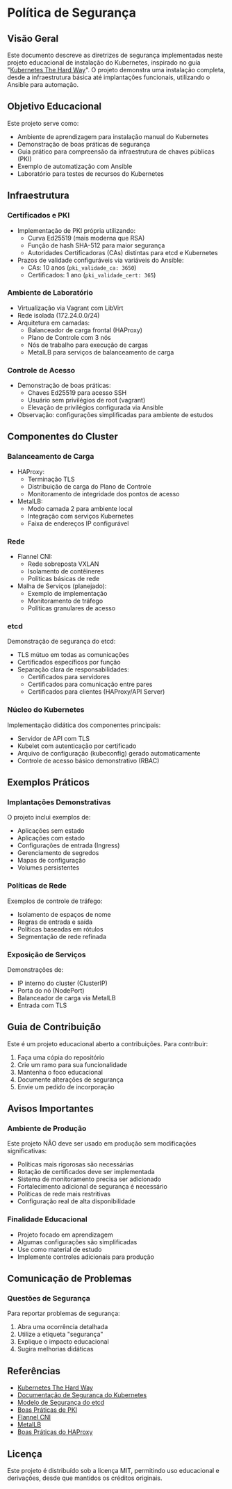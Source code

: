 # Política de Segurança

## Visão Geral
Este documento descreve as diretrizes de segurança implementadas neste projeto educacional de instalação do Kubernetes, inspirado no guia "[Kubernetes The Hard Way](https://github.com/kelseyhightower/kubernetes-the-hard-way)". O projeto demonstra uma instalação completa, desde a infraestrutura básica até implantações funcionais, utilizando o Ansible para automação.

## Objetivo Educacional
Este projeto serve como:
- Ambiente de aprendizagem para instalação manual do Kubernetes
- Demonstração de boas práticas de segurança
- Guia prático para compreensão da infraestrutura de chaves públicas (PKI)
- Exemplo de automatização com Ansible
- Laboratório para testes de recursos do Kubernetes

## Infraestrutura

### Certificados e PKI
- Implementação de PKI própria utilizando:
  - Curva Ed25519 (mais moderna que RSA)
  - Função de hash SHA-512 para maior segurança
  - Autoridades Certificadoras (CAs) distintas para etcd e Kubernetes
- Prazos de validade configuráveis via variáveis do Ansible:
  - CAs: 10 anos (`pki_validade_ca: 3650`)
  - Certificados: 1 ano (`pki_validade_cert: 365`)

### Ambiente de Laboratório
- Virtualização via Vagrant com LibVirt
- Rede isolada (172.24.0.0/24)
- Arquitetura em camadas:
  - Balanceador de carga frontal (HAProxy)
  - Plano de Controle com 3 nós
  - Nós de trabalho para execução de cargas
  - MetalLB para serviços de balanceamento de carga

### Controle de Acesso
- Demonstração de boas práticas:
  - Chaves Ed25519 para acesso SSH
  - Usuário sem privilégios de root (vagrant)
  - Elevação de privilégios configurada via Ansible
- Observação: configurações simplificadas para ambiente de estudos

## Componentes do Cluster

### Balanceamento de Carga
- HAProxy:
  - Terminação TLS
  - Distribuição de carga do Plano de Controle
  - Monitoramento de integridade dos pontos de acesso
- MetalLB:
  - Modo camada 2 para ambiente local
  - Integração com serviços Kubernetes
  - Faixa de endereços IP configurável

### Rede
- Flannel CNI:
  - Rede sobreposta VXLAN
  - Isolamento de contêineres
  - Políticas básicas de rede
- Malha de Serviços (planejado):
  - Exemplo de implementação
  - Monitoramento de tráfego
  - Políticas granulares de acesso

### etcd
Demonstração de segurança do etcd:
- TLS mútuo em todas as comunicações
- Certificados específicos por função
- Separação clara de responsabilidades:
  - Certificados para servidores
  - Certificados para comunicação entre pares
  - Certificados para clientes (HAProxy/API Server)

### Núcleo do Kubernetes
Implementação didática dos componentes principais:
- Servidor de API com TLS
- Kubelet com autenticação por certificado
- Arquivo de configuração (kubeconfig) gerado automaticamente
- Controle de acesso básico demonstrativo (RBAC)

## Exemplos Práticos

### Implantações Demonstrativas
O projeto inclui exemplos de:
- Aplicações sem estado
- Aplicações com estado
- Configurações de entrada (Ingress)
- Gerenciamento de segredos
- Mapas de configuração
- Volumes persistentes

### Políticas de Rede
Exemplos de controle de tráfego:
- Isolamento de espaços de nome
- Regras de entrada e saída
- Políticas baseadas em rótulos
- Segmentação de rede refinada

### Exposição de Serviços
Demonstrações de:
- IP interno do cluster (ClusterIP)
- Porta do nó (NodePort)
- Balanceador de carga via MetalLB
- Entrada com TLS

## Guia de Contribuição
Este é um projeto educacional aberto a contribuições. Para contribuir:
1. Faça uma cópia do repositório
2. Crie um ramo para sua funcionalidade
3. Mantenha o foco educacional
4. Documente alterações de segurança
5. Envie um pedido de incorporação

## Avisos Importantes

### Ambiente de Produção
Este projeto NÃO deve ser usado em produção sem modificações significativas:
- Políticas mais rigorosas são necessárias
- Rotação de certificados deve ser implementada
- Sistema de monitoramento precisa ser adicionado
- Fortalecimento adicional de segurança é necessário
- Políticas de rede mais restritivas
- Configuração real de alta disponibilidade

### Finalidade Educacional
- Projeto focado em aprendizagem
- Algumas configurações são simplificadas
- Use como material de estudo
- Implemente controles adicionais para produção

## Comunicação de Problemas

### Questões de Segurança
Para reportar problemas de segurança:
1. Abra uma ocorrência detalhada
2. Utilize a etiqueta "segurança"
3. Explique o impacto educacional
4. Sugira melhorias didáticas

## Referências
- [Kubernetes The Hard Way](https://github.com/kelseyhightower/kubernetes-the-hard-way)
- [Documentação de Segurança do Kubernetes](https://kubernetes.io/docs/concepts/security/)
- [Modelo de Segurança do etcd](https://etcd.io/docs/latest/op-guide/security/)
- [Boas Práticas de PKI](https://kubernetes.io/docs/setup/best-practices/certificates/)
- [Flannel CNI](https://github.com/flannel-io/flannel)
- [MetalLB](https://metallb.universe.tf/)
- [Boas Práticas do HAProxy](https://www.haproxy.com/blog/the-four-essential-sections-of-an-haproxy-configuration/)

## Licença
Este projeto é distribuído sob a licença MIT, permitindo uso educacional e derivações, desde que mantidos os créditos originais.
